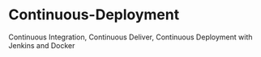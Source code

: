 # Continuous-Deployment
Continuous Integration, Continuous Deliver, Continuous Deployment with Jenkins and Docker
